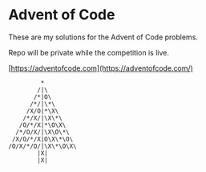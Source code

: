 # Advent of Code

These are my solutions for the Advent of Code problems.

Repo will be private while the competition is live.

[https://adventofcode.com](https://adventofcode.com/)

```
         *
        /|\
       /*|O\
      /*/|\*\
     /X/O|*\X\
    /*/X/|\X\*\
   /O/*/X|*\O\X\
  /*/O/X/|\X\O\*\
 /X/O/*/X|O\X\*\O\
/O/X/*/O/|\X\*\O\X\
        |X|
        |X|
```
